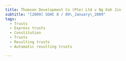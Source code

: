 ```yaml
---
title: Thomson Development Co (Pte) Ltd v Ng Kah Jin 
subtitle: "[2009] SGHC 8 / 09\_January\_2009"
tags:
  - Trusts
  - Express trusts
  - Constitution
  - Trusts
  - Resulting trusts
  - Automatic resulting trusts

---
```


